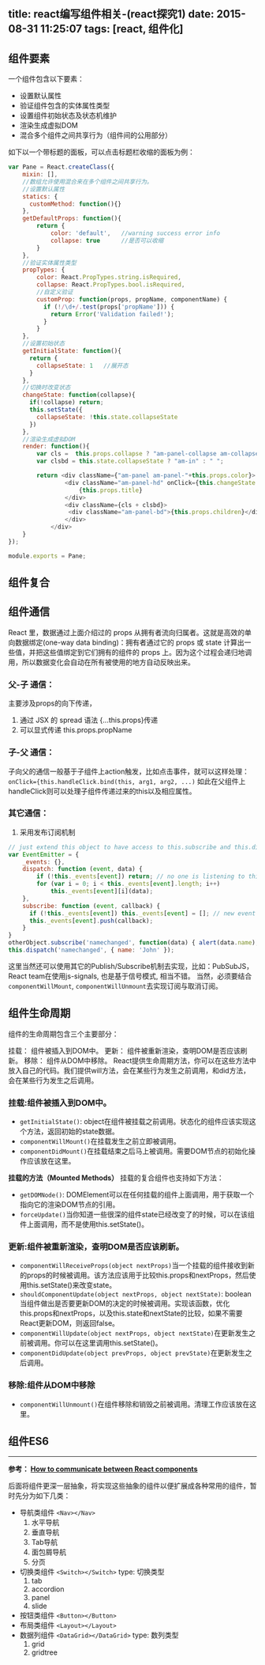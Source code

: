title: react编写组件相关-(react探究1)
date: 2015-08-31 11:25:07
tags: [react, 组件化]
---

## 组件要素
一个组件包含以下要素：
+ 设置默认属性
+ 验证组件包含的实体属性类型
+ 设置组件初始状态及状态机维护
+ 渲染生成虚拟DOM
+ 混合多个组件之间共享行为（组件间的公用部分）

<!-- more -->

如下以一个带标题的面板，可以点击标题栏收缩的面板为例：
```javascript
var Pane = React.createClass({
    mixin: [], 
    //数组允许使用混合来在多个组件之间共享行为。
    //设置默认属性
    statics: {
      customMethod: function(){}
    }, 
    getDefaultProps: function(){
        return {
            color: 'default',   //warning success error info
            collapse: true      //是否可以收缩
        }
    },
    //验证实体属性类型
    propTypes: {
        color: React.PropTypes.string.isRequired,
        collapse: React.PropTypes.bool.isRequired,
        //自定义验证
        customProp: function(props, propName, componentName) {
          if (!/\d+/.test(props['propName'])) {
            return Error('Validation failed!');
          }
        }
    },
    //设置初始状态
    getInitialState: function(){
      return {
        collapseState: 1   //展开态
      } 
    },
    //切换时改变状态
    changeState: function(collapse){
      if(!collapse) return;
      this.setState({
        collapseState: !this.state.collapseState
      })
    },
    //渲染生成虚拟DOM
    render: function(){
        var cls =  this.props.collapse ? "am-panel-collapse am-collapse " : " ";
        var clsbd = this.state.collapseState ? "am-in" : " ";

        return <div className={"am-panel am-panel-"+this.props.color}>
                <div className="am-panel-hd" onClick={this.changeState.bind(this.props.collapse)}>
                    {this.props.title}
                </div>
                <div className={cls + clsbd}>
                 <div className="am-panel-bd">{this.props.children}</div>
                </div>
            </div>
    }
});

module.exports = Pane;

```

## 组件复合

## 组件通信
  React 里，数据通过上面介绍过的 props 从拥有者流向归属者。这就是高效的单向数据绑定(one-way data binding)：拥有者通过它的 props 或 state 计算出一些值，并把这些值绑定到它们拥有的组件的 props 上。因为这个过程会递归地调用，所以数据变化会自动在所有被使用的地方自动反映出来。
### 父-子 通信：
  主要涉及props的向下传递，
  1. 通过 JSX 的 spread 语法 {...this.props}传递
  2. 可以显式传递 this.props.propName

### 子-父 通信：
  子向父的通信一般基于子组件上action触发，比如点击事件，就可以这样处理：`onClick={this.handleClick.bind(this, arg1, arg2, ...)`
  如此在父组件上handleClick则可以处理子组件传递过来的this以及相应属性。
### 其它通信：
  1. 采用发布订阅机制
```javascript
// just extend this object to have access to this.subscribe and this.dispatch
var EventEmitter = {
    _events: {},
    dispatch: function (event, data) {
        if (!this._events[event]) return; // no one is listening to this event
        for (var i = 0; i < this._events[event].length; i++)
            this._events[event][i](data);
    },
    subscribe: function (event, callback) {
      if (!this._events[event]) this._events[event] = []; // new event
      this._events[event].push(callback);
    }
}
otherObject.subscribe('namechanged', function(data) { alert(data.name); });
this.dispatch('namechanged', { name: 'John' });
```
这里当然还可以使用其它的Publish/Subscribe机制去实现，比如：PubSubJS，React team在使用js-signals, 也是基于信号模式, 相当不错。
当然，必须要结合`componentWillMount`, `componentWillUnmount`去实现订阅与取消订阅。

## 组件生命周期
组件的生命周期包含三个主要部分：

挂载： 组件被插入到DOM中。
更新： 组件被重新渲染，查明DOM是否应该刷新。
移除： 组件从DOM中移除。
React提供生命周期方法，你可以在这些方法中放入自己的代码。我们提供will方法，会在某些行为发生之前调用，和did方法，会在某些行为发生之后调用。

### 挂载:组件被插入到DOM中。
+ `getInitialState()`: object在组件被挂载之前调用。状态化的组件应该实现这个方法，返回初始的state数据。
+ `componentWillMount()`在挂载发生之前立即被调用。
+ `componentDidMount()`在挂载结束之后马上被调用。需要DOM节点的初始化操作应该放在这里。

__挂载的方法（Mounted Methods）__
挂载的复合组件也支持如下方法：

+ `getDOMNode()`: DOMElement可以在任何挂载的组件上面调用，用于获取一个指向它的渲染DOM节点的引用。
+ `forceUpdate()`当你知道一些很深的组件state已经改变了的时候，可以在该组件上面调用，而不是使用this.setState()。

### 更新:组件被重新渲染，查明DOM是否应该刷新。
+ `componentWillReceiveProps(object nextProps)`当一个挂载的组件接收到新的props的时候被调用。该方法应该用于比较this.props和nextProps，然后使用this.setState()来改变state。
+ `shouldComponentUpdate(object nextProps, object nextState)`: boolean当组件做出是否要更新DOM的决定的时候被调用。实现该函数，优化this.props和nextProps，以及this.state和nextState的比较，如果不需要React更新DOM，则返回false。
+  `componentWillUpdate(object nextProps, object nextState)`在更新发生之前被调用。你可以在这里调用this.setState()。
+ `componentDidUpdate(object prevProps, object prevState)`在更新发生之后调用。

### 移除:组件从DOM中移除
+ `componentWillUnmount()`在组件移除和销毁之前被调用。清理工作应该放在这里。

## 组件ES6

<hr>

__参考：
[How to communicate between React components](http://ctheu.com/2015/02/12/how-to-communicate-between-react-components/#comp_to_comp)__

<!-- more -->

后面将组件更深一层抽象，将实现这些抽象的组件以便扩展成各种常用的组件，暂时先分为如下几类：
- 导航类组件 `<Nav></Nav>`
   1. 水平导航
   2. 垂直导航
   3. Tab导航
   4. 面包屑导航
   5. 分页
- 切换类组件 `<Switch></Switch>`
type: 切换类型
   1. tab
   2. accordion
   3. panel
   4. slide
- 按钮类组件 `<Button></Button>`
- 布局类组件 `<Layout></Layout>`
- 数据列组件 `<DataGrid></DataGrid>`
type: 数列类型
    1. grid
    2. gridtree